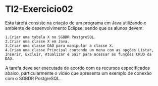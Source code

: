 # TI2-Exercicio02
Esta tarefa consiste na criação de um programa em Java utilizando o ambiente de desenvolvimento Eclipse, sendo que os alunos devem:

    1.Criar uma tabela X no SGBDR PostgreSQL.
    2.Criar uma classe X em Java.
    3.Criar uma classe DAO para manipular a classe X.
    4.Criam uma classe Principal contendo um menu com as opções Listar, Inserir, Excluir, Atualizar e Sair para acessar as funções CRUD da DAO.

A tarefa deve ser executada de acordo com os recursos especificados abaixo, particularmente o video que apresenta um exemplo de conexão com o SGBDR PostgreSQL.
